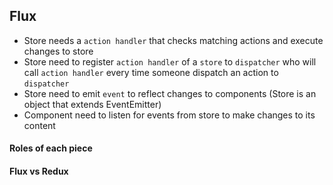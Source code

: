 ## Flux

- Store needs a `action handler` that checks matching actions and execute changes to store
- Store need to register `action handler` of a `store` to `dispatcher` who will call `action handler` every time
  someone dispatch an action to `dispatcher`
- Store need to emit `event` to reflect changes to components (Store is an object that extends EventEmitter)
- Component need to listen for events from store to make changes to its content

#### Roles of each piece

#### Flux vs Redux
